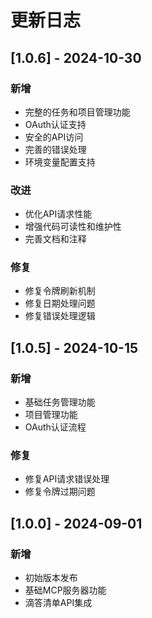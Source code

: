 # 更新日志

## [1.0.6] - 2024-10-30

### 新增
- 完整的任务和项目管理功能
- OAuth认证支持
- 安全的API访问
- 完善的错误处理
- 环境变量配置支持

### 改进
- 优化API请求性能
- 增强代码可读性和维护性
- 完善文档和注释

### 修复
- 修复令牌刷新机制
- 修复日期处理问题
- 修复错误处理逻辑

## [1.0.5] - 2024-10-15

### 新增
- 基础任务管理功能
- 项目管理功能
- OAuth认证流程

### 修复
- 修复API请求错误处理
- 修复令牌过期问题

## [1.0.0] - 2024-09-01

### 新增
- 初始版本发布
- 基础MCP服务器功能
- 滴答清单API集成
